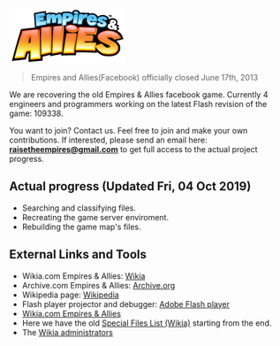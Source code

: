 ![Empires & Allies](art/Empires_&_Allies_logo.png "Empires & Allies logo")
> Empires and Allies(Facebook) officially closed June 17th, 2013

We are recovering the old Empires & Allies facebook game. Currently 4 engineers and programmers working on the latest Flash revision of the game: 109338.

You want to join? Contact us.
Feel free to join and make your own contributions. If interested, please send an email here: **raisetheempires@gmail.com** to get full access to the actual project progress.

## Actual progress (Updated Fri, 04 Oct 2019)
- Searching and classifying files.
- Recreating the game server enviroment.
- Rebuilding the game map's files.

## External Links and Tools
- Wikia.com Empires & Allies: [Wikia](http://empiresandallies.wikia.com/wiki/Empires_%26_Allies_Wiki/Main_2)
- Archive.com Empires & Allies: [Archive.org](https://archive.org/details/EmpiresAllies)
- Wikipedia page: [Wikipedia](https://en.wikipedia.org/wiki/Empires_%26_Allies)
- Flash player projector and debugger: [Adobe Flash player](https://www.adobe.com/support/flashplayer/debug_downloads.html)
- [Wikia.com Empires & Allies](http://empiresandallies.wikia.com/wiki/Empires_%26_Allies_Wiki/Main_2)
- Here we have the old [Special Files List (Wikia)](http://empiresandallies.wikia.com/wiki/Special:ListFiles?dir=prev) starting from the end. 
- The [Wikia administrators](http://empiresandallies.wikia.com/wiki/Wiki_Administrators)

